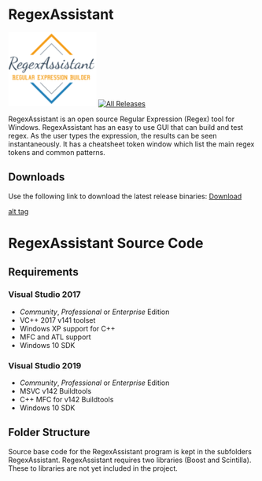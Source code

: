 # RegexAssistant
[![logo](Docs/Logos/RegexAssitant_Logo.png)](https://github.com/David-Maisonave/RegexAssistant)
[![All Releases](https://img.shields.io/github/downloads/David-Maisonave/RegexAssistant/total.svg)](https://github.com/David-Maisonave/RegexAssistant/releases/latest)

RegexAssistant is an open source Regular Expression (Regex) tool for Windows. 
RegexAssistant has an easy to use GUI that can build and test regex. As the user types the expression, the results can be seen instantaneously.
It has a cheatsheet token window which list the main regex tokens and common patterns.

## Downloads
Use the following link to download the latest release binaries: [Download](https://github.com/David-Maisonave/RegexAssistant/releases/tag/0.1)

[alt tag](https://github.com/David-Maisonave/RegexAssistant/Docs/ProjectImages/RegexAssistant_DefaultStartupScreen.png)

# RegexAssistant Source Code
## Requirements

### Visual Studio 2017

 * *Community*, *Professional* or *Enterprise* Edition
 * VC++ 2017 v141 toolset
 * Windows XP support for C++
 * MFC and ATL support
 * Windows 10 SDK

### Visual Studio 2019

 * *Community*, *Professional* or *Enterprise* Edition
 * MSVC v142 Buildtools
 * C++ MFC for v142 Buildtools
 * Windows 10 SDK

## Folder Structure

Source base code for the RegexAssistant program is kept in the subfolders RegexAssistant.
RegexAssistant requires two libraries (Boost and Scintilla).  These to libraries are not yet included in the project.

